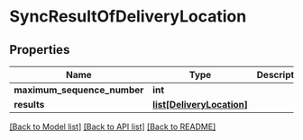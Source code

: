 # SyncResultOfDeliveryLocation

## Properties
Name | Type | Description | Notes
------------ | ------------- | ------------- | -------------
**maximum_sequence_number** | **int** |  | 
**results** | [**list[DeliveryLocation]**](DeliveryLocation.md) |  | 

[[Back to Model list]](../README.md#documentation-for-models) [[Back to API list]](../README.md#documentation-for-api-endpoints) [[Back to README]](../README.md)

